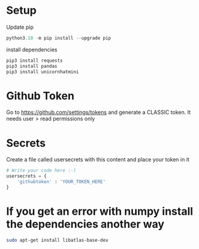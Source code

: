 # Setup

Update pip

```python
python3.10 -m pip install --upgrade pip
```

install dependencies 

```python 
pip3 install requests
pip3 install pandas
pip3 install unicornhatmini
```

# Github Token
Go to https://github.com/settings/tokens and generate a CLASSIC token. It needs user > read permissions only

# Secrets
Create a file called usersecrets with this content and place your token in it

```python
# Write your code here :-)
usersecrets = {
    'githubtoken' : 'YOUR_TOKEN_HERE'
}
```

# If you get an error with numpy install the dependencies another way 

```bash 
sudo apt-get install libatlas-base-dev
```